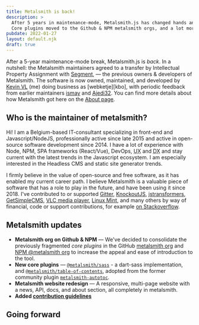 ```yaml
---
title: Metalsmith is back!
description: >
  After 5 years in maintenance-mode, Metalsmith.js has changed hands and is actively developed again.
  Core plugins moved to the Github & NPM metalsmith orgs, and a lot more changes.
pubdate: 2022-01-27
layout: default.njk
draft: true
---
```


After a 5-year maintenance-mode break, Metalsmith.js is *back*. In a nutshell: the Metalsmith maintainers agreed to a transfer by Intellectual Property Assignment with [Segment][], &mdash; the previous owners & developers of Metalsmith. The software is now owned, maintained, and developed by [Kevin VL][webketje_gh] (me) doing business as [webketje][kbo], with periodic feedback from earlier maintainers [ismay][] and [Ajedi32][]. You can find more details about how Metalsmith got here on the [About page][].

## Who is the maintainer of metalsmith?

Hi! I am a Belgium-based IT-consultant specializing in front-end and Javascript/NodeJS, professionally active since late 2015 and active in open-source software development since 2014. I have a lot of experience with Node, NPM, SPA frameworks (React/Vue), DevOps, <abbr title="User Experience">UX</abbr> and <abbr title="Developer Experience">DX</abbr> and stay current with the latest trends in the Javascript ecosystem. I am especially interested in the Headless CMS and static site generator trends.

I firmly believe in the value of open-source and free software, as it has enabled my current career path. I believe Metalsmith is a valuable piece of software that has a role to play in the future, and have been using it since 2018. I've contributed to or supported [Gitter][], [KnockoutJS][], [jstransformers][], [GetSimpleCMS][], [VLC media player][], [Linux Mint][], and many others by way of financial, code or support contributions, for example [on Stackoverflow][webketje_so].

## Metalsmith updates

* **Metalsmith org on Github & NPM** &mdash; We've decided to consolidate the previously fragmented *core plugins* in the GitHub [metalsmith org][metalsmith_gh] and [NPM @metalsmith org][metalsmith_npm] to increase the appeal and ease of introduction to the tool.
* **New core plugins** &mdash; [`@metalsmith/sass`](https://github.com/metalsmith/sass) - a dart-sass implementation, and [`@metalsmith/table-of-contents`](https://github.com/metalsmith/table-of-contents), adopted from the former community plugin [`metalsmith-autotoc`](https://github.com/anatoo/metalsmith-autotoc).
* **Metalsmith website redesign** &mdash; A responsive, multi-page website with a news, API, docs, and about section, all completely in metalsmith.
* **Added [contribution guidelines](https://github.com/metalsmith/metalsmith/CONTRIBUTING.md)**

## Going forward






[Segment]: https://segment.com
[About page]: /about
[webketje_gh]: https://github.com/webketje
[webketje_so]: https://stackoverflow.com/users/1938203/webketje
[Gitter]: https://gitter.im
[KnockoutJS]: https://knockoutjs.com
[jstransformers]: https://github.com/jstransformers
[VLC media player]: https://www.videolan.org/vlc/
[Linux Mint]: https://linuxmint.com
[GetSimpleCMS]: https://get-simple.info
[metalsmith_gh]: https://github.com/metalsmith
[metalsmith_npm]: https://npmjs.com/org/metalsmith
[ismay]: https://github.com/ismay
[Ajedi32]: https://github.com/Ajedi32
